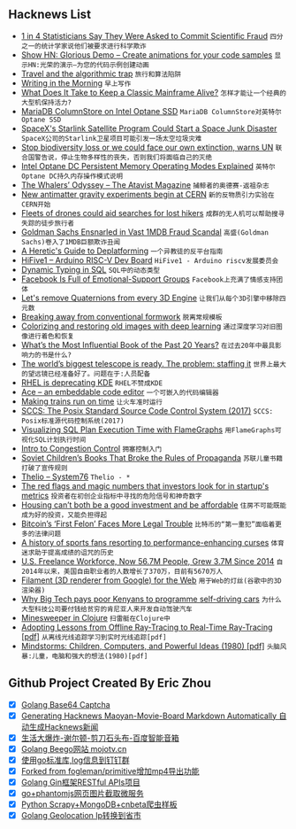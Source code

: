 ## Hacknews List


- [1 in 4 Statisticians Say They Were Asked to Commit Scientific Fraud](https://www.acsh.org/news/2018/10/30/1-4-statisticians-say-they-were-asked-commit-scientific-fraud-13554)  `四分之一的统计学家说他们被要求进行科学欺诈`
- [Show HN: Glorious Demo – Create animations for your code samples](https://glorious.codes/demo?)  `显示HN:光荣的演示—为您的代码示例创建动画`
- [Travel and the algorithmic trap](http://www.perell.com/blog/the-algorithmic-trap)  `旅行和算法陷阱`
- [Writing in the Morning](https://www.gwern.net/Morning-writing)  `早上写作`
- [What Does It Take to Keep a Classic Mainframe Alive?](https://spectrum.ieee.org/tech-talk/tech-history/space-age/what-does-it-take-to-keep-a-classic-mainframe-alive)  `怎样才能让一个经典的大型机保持活力?`
- [MariaDB ColumnStore on Intel Optane SSD](https://mariadb.com/resources/blog/mariadb-columnstore-on-intel-optane-ssd/)  `MariaDB ColumnStore对英特尔Optane SSD`
- [SpaceX&#39;s Starlink Satellite Program Could Start a Space Junk Disaster](https://www.outerplaces.com/science/item/17951-spacex-starlink-satellite-space-junk-disaster)  `SpaceX公司的Starlink卫星项目可能引发一场太空垃圾灾难`
- [Stop biodiversity loss or we could face our own extinction, warns UN](https://www.theguardian.com/environment/2018/nov/03/stop-biodiversity-loss-or-we-could-face-our-own-extinction-warns-un)  `联合国警告说，停止生物多样性的丧失，否则我们将面临自己的灭绝`
- [Intel Optane DC Persistent Memory Operating Modes Explained](https://itpeernetwork.intel.com/intel-optane-dc-persistent-memory-operating-modes/)  `英特尔Optane DC持久内存操作模式说明`
- [The Whalers’ Odyssey – The Atavist Magazine](https://magazine.atavist.com/the-whalers-odyssey-lamalera-indonesia-ocean-adventure)  `捕鲸者的奥德赛-返祖杂志`
- [New antimatter gravity experiments begin at CERN](https://home.cern/about/updates/2018/11/new-antimatter-gravity-experiments-begin-cern)  `新的反物质引力实验在CERN开始`
- [Fleets of drones could aid searches for lost hikers](http://news.mit.edu/2018/fleets-drones-help-searches-lost-hikers-1102)  `成群的无人机可以帮助搜寻失踪的徒步旅行者`
- [Goldman Sachs Ensnarled in Vast 1MDB Fraud Scandal](https://www.nytimes.com/2018/11/01/business/goldman-sachs-malaysia-investment-fund.html)  `高盛(Goldman Sachs)卷入了1MDB巨额欺诈丑闻`
- [A Heretic&#39;s Guide to Deplatforming](https://easydns.com/blog/2018/11/02/a-heretics-guide-to-deplatforming/)  `一个异教徒的反平台指南`
- [HiFive1 – Arduino RISC-V Dev Board](https://www.sparkfun.com/products/15026)  `HiFive1 - Arduino riscv发展委员会`
- [Dynamic Typing in SQL](https://rockset.com/blog/dynamic-typing-in-sql/)  `SQL中的动态类型`
- [Facebook Is Full of Emotional-Support Groups](https://www.theatlantic.com/technology/archive/2018/10/facebook-emotional-support-groups/572941/?single_page=true)  `Facebook上充满了情感支持团体`
- [Let&#39;s remove Quaternions from every 3D Engine](http://marctenbosch.com/quaternions/)  `让我们从每个3D引擎中移除四元数`
- [Breaking away from conventional formwork](http://globalhop.indiaartndesign.com/2018/11/breaking-away-from-conventional-formwork.html)  `脱离常规模板`
- [Colorizing and restoring old images with deep learning](https://github.com/jantic/DeOldify)  `通过深度学习对旧图像进行着色和恢复`
- [What’s the Most Influential Book of the Past 20 Years?](https://www.chronicle.com/interactives/influential-books)  `在过去20年中最具影响力的书是什么?`
- [The world’s biggest telescope is ready. The problem: staffing it](https://www.inkstonenews.com/science/alien-hunting-fast-telescope-struggling-attract-scientists/article/2171152)  `世界上最大的望远镜已经准备好了。问题在于:人员配备`
- [RHEL is deprecating KDE](https://jriddell.org/2018/11/02/red-hat-and-kde/)  `RHEL不赞成KDE`
- [Ace – an embeddable code editor](https://ace.c9.io/)  `一个可嵌入的代码编辑器`
- [Making trains run on time](https://www.economist.com/science-and-technology/2018/11/03/making-trains-run-on-time)  `让火车准时运行`
- [SCCS: The Posix Standard Source Code Control System (2017)](http://sccs.sourceforge.net/)  `SCCS: Posix标准源代码控制系统(2017)`
- [Visualizing SQL Plan Execution Time with FlameGraphs](https://blog.tanelpoder.com/posts/visualizing-sql-plan-execution-time-with-flamegraphs/)  `用FlameGraphs可视化SQL计划执行时间`
- [Intro to Congestion Control](http://squidarth.com/rc/programming/networking/2018/07/18/intro-congestion.html)  `拥塞控制入门`
- [Soviet Children’s Books That Broke the Rules of Propaganda](https://www.atlasobscura.com/articles/soviet-children-books-propaganda)  `苏联儿童书籍打破了宣传规则`
- [Thelio – System76](https://system76.com/desktops)  `Thelio - *`
- [The red flags and magic numbers that investors look for in startup&#39;s metrics](https://andrewchen.co/investor-metrics-deck/)  `投资者在初创企业指标中寻找的危险信号和神奇数字`
- [Housing can’t both be a good investment and be affordable](http://cityobservatory.org/housing-cant-be-affordable_and_be-a-good-investment/)  `住房不可能既能成为好的投资，又能负担得起`
- [Bitcoin’s ‘First Felon’ Faces More Legal Trouble](https://www.nytimes.com/2018/11/02/technology/bitcoin-charlie-shrem-winklevoss-twins.html)  `比特币的“第一重犯”面临着更多的法律问题`
- [A history of sports fans resorting to performance-enhancing curses](https://www.laphamsquarterly.org/roundtable/we-will-curse-you)  `体育迷求助于提高成绩的诅咒的历史`
- [U.S. Freelance Workforce, Now 56.7M People, Grew 3.7M Since 2014](https://www.upwork.com/press/2018/10/31/freelancing-in-america-2018/)  `自2014年以来，美国自由职业者的人数增长了370万，目前有5670万人`
- [Filament (3D renderer from Google) for the Web](https://prideout.net/slides/filawasm/)  `用于Web的灯丝(谷歌中的3D渲染器)`
- [Why Big Tech pays poor Kenyans to programme self-driving cars](https://www.bbc.co.uk/news/technology-46055595?)  `为什么大型科技公司要付钱给贫穷的肯尼亚人来开发自动驾驶汽车`
- [Minesweeper in Clojure](http://sneakycode.net/minesweeper-in-clojure)  `扫雷艇在Clojure中`
- [Adopting Lessons from Offline Ray-Tracing to Real-Time Ray-Tracing [pdf]](http://advances.realtimerendering.com/s2018/Pharr%20-%20Advances%20in%20RTR%20-%20Real-time%20Ray%20Tracing.pdf)  `从离线光线追踪学习到实时光线追踪[pdf]`
- [Mindstorms: Children, Computers, and Powerful Ideas (1980) [pdf]](http://worrydream.com/refs/Papert%20-%20Mindstorms%201st%20ed.pdf)  `头脑风暴:儿童，电脑和强大的想法(1980)[pdf]`

## Github Project Created By Eric Zhou

- [x] [Golang Base64 Captcha](https://github.com/mojocn/base64Captcha)
- [x] [Generating Hacknews Maoyan-Movie-Board Markdown Automatically 自动生成Hacknews新闻](https://github.com/dejavuzhou/md-genie)
- [x] [生活大爆炸-谢尔顿-剪刀石头布-百度智能音箱](https://github.com/mojocn/dueros-bang-game)
- [x] [Golang Beego网站 mojotv.cn](https://github.com/mojocn/www.mojotv.cn)
- [x] [使用go标准库,log信息到钉钉群](https://github.com/mojocn/dooger)
- [x] [Forked from fogleman/primitive增加mp4导出功能](https://github.com/mojocn/primitive)
- [x] [Golang Gin框架RESTful APIs项目](https://github.com/JJJJJJJerk/ezier-golang-web-api-framework)
- [x] [go+phantomjs网页图片截取微服务](https://github.com/mojocn/screen_shot)
- [x] [Python Scrapy+MongoDB+cnbeta爬虫样板](https://github.com/mojocn/scrapy_mongodb_boilerplate_cnbeta)
- [x] [Golang Geolocation Ip转换到省市](https://github.com/mojocn/ip2location)